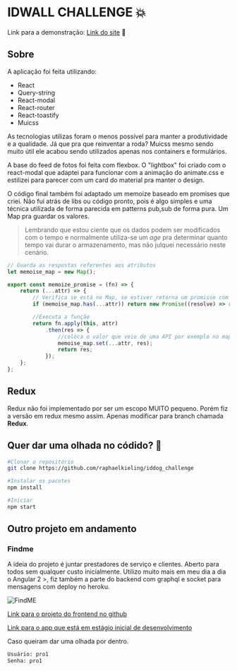 # IDWALL CHALLENGE :collision:

Link para a demonstração: [Link do site](https://idwall-challenge.herokuapp.com "IDWALL") :deciduous_tree:


## Sobre
A aplicação foi feita utilizando:
- React
- Query-string
- React-modal
- React-router
- React-toastify
- Muicss

As tecnologias utilizas foram o menos possível para manter a produtividade e a qualidade. Já que pra que reinventar a roda? Muicss mesmo sendo muito útil ele acabou sendo utilizados apenas nos containers e formulários.

A base do feed de fotos foi feita com flexbox. O "lightbox" foi criado com o react-modal que adaptei para funcionar com a animação do animate.css e estilizei para parecer com um card do material pra manter o design.

O código final também foi adaptado um memoize baseado em promises que criei. Não fui atrás de libs ou código pronto, pois é algo simples e uma técnica utilizada de forma parecida em patterns pub,sub de forma pura. Um Map pra guardar os valores. 

> Lembrando que estou ciente que os dados podem ser modificados com o tempo e normalmente utiliza-se um _age_ pra determinar quanto tempo vai durar o armazenamento, mas não julquei necessário neste cenário.

```js
// Guarda as respostas referentes aos atributos
let memoise_map = new Map();

export const memoize_promise = (fn) => {
    return (...attr) => {
        // Verifica se está no Map, se estiver retorna um promisse com a resposta guardada
        if (memoise_map.has(...attr)) return new Promise((resolve) => resolve(memoise_map.get(...attr)));

        //Executa a função
        return fn.apply(this, attr)
            .then(res => {
                //coloca o valor que veio de uma API por exemplo no map, para caso seja chamado novamente já esteja disponível.
                memoise_map.set(...attr, res);
                return res;
            });
    };
};
```
## Redux
Redux não foi implementado por ser um escopo MUITO pequeno. Porém fiz a versão em redux mesmo assim. Apenas modificar para branch chamada **Redux**.

## Quer dar uma olhada no códido? :cop:

```sh
#Clonar o repositório
git clone https://github.com/raphaelkieling/iddog_challenge

#Instalar os pacotes
npm install

#Iniciar
npm start
```

## Outro projeto em andamento
### Findme

A ideia do projeto é juntar prestadores de serviço e clientes. Aberto para todos sem qualquer custo inicialmente.
Utilizo muito mais em meu dia a dia o Angular 2 >, fiz também a parte do backend com graphql e socket para mensagens com deploy no heroku.

![FindME](https://image.ibb.co/gFGQFJ/Captura_de_tela_de_2018_06_16_11_00_44.png)

[Link para o projeto do frontend no github](https://github.com/raphaelkieling/Findme-Client)

[Link para o app que está em estágio inicial de desenvolvimento](https://findme-client.herokuapp.com/entrar)

Caso queiram dar uma olhada por dentro.
```txt
Usuário: pro1
Senha: pro1
```

